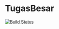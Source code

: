 # TugasBesar

[![Build Status](https://travis-ci.org/ERHANTIO/TugasBesar.svg?branch=master)](https://travis-ci.org/ERHANTIO/TugasBesar)
